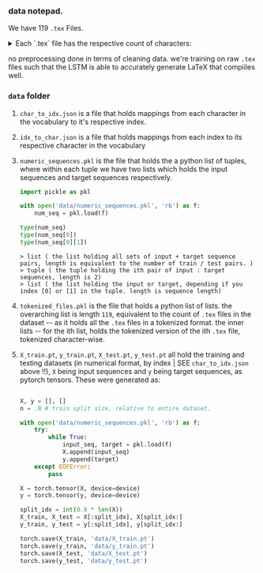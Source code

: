 ### data notepad. 

We have 119 `.tex` Files.

<details><summary>Each `.tex` file has the respective count of characters:</summary>
53602 <br/>
515964 <br/>
1755966 <br/>
128257 <br/>
111861 <br/>
79077 <br/>
446143 <br/>
518046 <br/>
19148 <br/>
282487 <br/>
121106 <br/>
259505 <br/>
91790 <br/>
117313 <br/>
283408 <br/>
208667 <br/>
202679 <br/>
47325 <br/>
130357 <br/>
225563 <br/>
71486 <br/>
313092 <br/>
8517 <br/>
285173 <br/>
108310 <br/>
49354 <br/>
8116 <br/>
248506 <br/>
320339 <br/>
305631 <br/>
158874 <br/>
532916 <br/>
145962 <br/>
209788 <br/>
90539 <br/>
398496 <br/>
83969 <br/>
205146 <br/>
581058 <br/>
135779 <br/>
688548 <br/>
563748 <br/>
266274 <br/>
884130 <br/>
165432 <br/>
183880 <br/>
417436 <br/>
103862 <br/>
176068 <br/>
234988 <br/>
403439 <br/>
173284 <br/>
105196 <br/>
28347 <br/>
369450 <br/>
110552 <br/>
236880 <br/>
112376 <br/>
97400 <br/>
423101 <br/>
122896 <br/>
46629 <br/>
191161 <br/>
120415 <br/>
136944 <br/>
299062 <br/>
65680 <br/>
165 (this is empty bibliogrpahy, which will be kept in the training set)<br/> 
205089 <br/>
122421 <br/>
134809 <br/>
223470 <br/>
187208 <br/>
201811 <br/>
1474986 <br/>
107390 <br/>
211367 <br/>
147918 <br/>
444254 <br/>
6560 <br/>
172121 <br/>
173437 <br/>
5943 <br/>
254245 <br/>
1798 <br/>
168748 <br/>
192066 <br/>
202393 <br/>
232381 <br/>
80778 <br/>
221110 <br/>
123276 <br/>
262000 <br/>
337623 <br/>
166199 <br/>
62718 <br/>
185636 <br/>
370716 <br/>
11124 <br/>
130687 <br/>
165539 <br/>
252171 <br/>
95581 <br/>
202605 <br/>
212398 <br/>
52634 <br/>
40833 <br/>
352147 <br/>
913967 <br/>
311495 <br/>
21760 <br/>
222399 <br/>
131970 <br/>
184711 <br/>
350729 <br/>
234803 <br/>
132958 <br/>
42110 <br/>
222579 <br/>
</details>

no preprocessing done in terms of cleaning data. we're training  on raw `.tex` files such that the LSTM is able to accurately generate LaTeX that compiiles well.

### `data` folder

1. `char_to_idx.json` is a file that holds mappings from each character in the vocabulary to it's respective index.

2. `idx_to_char.json` is a file that holds mappings from each index to its respective character in the vocabulary

3. `numeric_sequences.pkl` is the file that holds the a python list of tuples, where within each tuple we have two lists which holds the input sequences and target sequences respectively.

    ```python
    import pickle as pkl

    with open('data/numeric_sequences.pkl', 'rb') as f:
        num_seq = pkl.load(f)

    type(num_seq) 
    type(num_seq[0]) 
    type(num_seq[0][1])
    ```

    ```
    > list ( the list holding all sets of input + target sequence pairs, length is equivalent to the number of train / test pairs. )
    > tuple ( the tuple holding the ith pair of input : target sequences, length is 2)
    > list ( the list holding the input or target, depending if you index [0] or [1] in the tuple. length is sequence length)
    ```

4. `tokenized_files.pkl` is the file that holds a python list of lists. the overarching list is length `119`, equivalent to the count of `.tex` files in the dataset -- as it holds all the `.tex` files in a tokenized format. the inner lists -- for the ith list, holds the tokenized version of the ith `.tex` file, tokenized character-wise.

5. `X_train.pt`, `y_train.pt`, `X_test.pt`, `y_test.pt` all hold the training and testing datasets (in numerical format, by index | SEE `char_to_idx.json` above !!), `X` being input sequences and `y` being target sequences, as pytorch tensors. These were generated as:

    ```python

    X, y = [], []
    n = .8 # train split size, relative to entire dataset.

    with open('data/numeric_sequences.pkl', 'rb') as f:
        try:
            while True:
                input_seq, target = pkl.load(f)
                X.append(input_seq)
                y.append(target)
        except EOFError:
            pass

    X = torch.tensor(X, device=device)
    y = torch.tensor(y, device=device)

    split_idx = int(0.8 * len(X))
    X_train, X_test = X[:split_idx], X[split_idx:]
    y_train, y_test = y[:split_idx], y[split_idx:]

    torch.save(X_train, 'data/X_train.pt')
    torch.save(y_train, 'data/y_train.pt')
    torch.save(X_test, 'data/X_test.pt')
    torch.save(y_test, 'data/y_test.pt')


    ```

